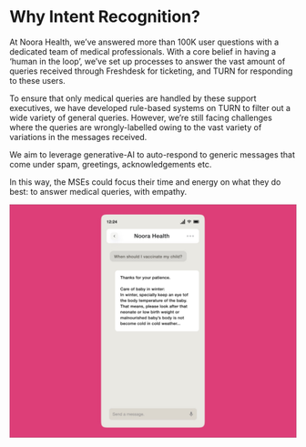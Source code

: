 # Why Intent Recognition?

At Noora Health, we’ve answered more than 100K user questions with a dedicated team of medical professionals. With a core belief in having a ‘human in the loop’, we’ve set up processes to answer the vast amount of queries received through Freshdesk for ticketing, and TURN for responding to these users.

To ensure that only medical queries are handled by these support executives, we have developed rule-based systems on TURN to filter out a wide variety of general queries. However, we’re still facing challenges where the queries are wrongly-labelled owing to the vast variety of variations in the messages received. 

We aim to leverage generative-AI to auto-respond to generic messages that come under spam, greetings, acknowledgements etc. 

In this way, the MSEs could focus their time and energy on what they do best: to answer medical queries, with empathy.


![Varied type of questions received by the MSE](img/irs.jpg)


